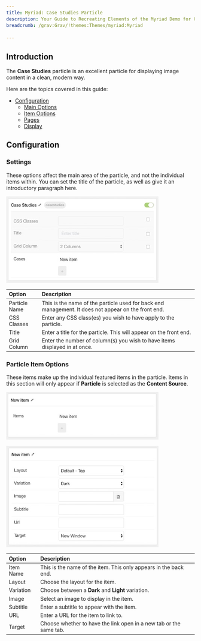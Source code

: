 ```yaml
---
title: Myriad: Case Studies Particle
description: Your Guide to Recreating Elements of the Myriad Demo for Grav
breadcrumb: /grav:Grav/!themes:Themes/myriad:Myriad

---
```


## Introduction

The **Case Studies** particle is an excellent particle for displaying image content in a clean, modern way.

Here are the topics covered in this guide:

* [Configuration](#configuration)
    - [Main Options](#settings)
    - [Item Options](#particle-item-options)
    - [Pages](#pages)
    - [Display](#display)

## Configuration

### Settings 

These options affect the main area of the particle, and not the individual items within. You can set the title of the particle, as well as give it an introductory paragraph here.

![](assets/particle_casestudies2.jpeg)

| Option            | Description                                                                                             |
| :-----            | :-----                                                                                                  |
| Particle Name     | This is the name of the particle used for back end management. It does not appear on the front end.     |
| CSS Classes       | Enter any CSS class(es) you wish to have apply to the particle.                                         |
| Title             | Enter a title for the particle. This will appear on the front end.                                      |
| Grid Column       | Enter the number of column(s) you wish to have items displayed in at once.                              |

### Particle Item Options

These items make up the individual featured items in the particle. Items in this section will only appear if **Particle** is selected as the **Content Source**.

![](assets/particle_casestudies3.jpeg)

![](assets/particle_casestudies4.jpeg)


| Option    | Description                                                        |
| :-----    | :-----                                                             |
| Item Name | This is the name of the item. This only appears in the back end.   |
| Layout    | Choose the layout for the item.                                    |
| Variation | Choose between a **Dark** and **Light** variation.                 |
| Image     | Select an image to display in the item.                            |
| Subtitle  | Enter a subtitle to appear with the item.                          |
| URL       | Enter a URL for the item to link to.                               |
| Target    | Choose whether to have the link open in a new tab or the same tab. |
